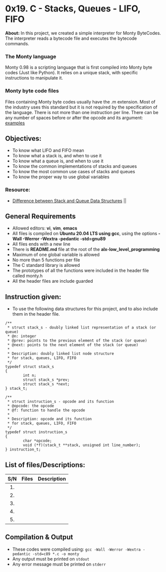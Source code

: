 # 0x19. C - Stacks, Queues - LIFO, FIFO

**About:** In this project, we created a simple interpreter for Monty ByteCodes. The interpreter reads a bytecode file and executes the bytecode commands.

### The Monty language

Monty 0.98 is a scripting language that is first compiled into Monty byte codes (Just like Python). It relies on a unique stack, with specific instructions to manipulate it.

### Monty byte code files

Files containing Monty byte codes usually have the .m extension. Most of the industry uses this standard but it is not required by the specification of the language. There is not more than one instruction per line. There can be any number of spaces before or after the opcode and its argument: [examples](#Examples)

## Objectives:

- To know what LIFO and FIFO mean
- To know what a stack is, and when to use it
- To know what a queue is, and when to use it
- To know the common implementations of stacks and queues
- To know the most common use cases of stacks and queues
- To know the proper way to use global variables

### Resource:

- [Difference between Stack and Queue Data Structures](https://www.geeksforgeeks.org/difference-between-stack-and-queue-data-structures/) ||

## General Requirements

- Allowed editors: **vi**, **vim**, **emacs**
- All files is compiled on **Ubuntu 20.04 LTS using gcc**, using the options **-Wall -Werror -Wextra -pedantic -std=gnu89**
- All files ends with a new line
- There is **README.md** file at the root of the **alx-low_level_programming**
- Maximum of one global variable is allowed
- No more than 5 functions per file
- The C standard library is allowed
- The prototypes of all the functions were included in the header file called monty.h
- All the header files are include guarded

## Instruction given:

- To use the following data structures for this project, and to also include them in the header file.

```
/**
 * struct stack_s - doubly linked list representation of a stack (or queue)
 * @n: integer
 * @prev: points to the previous element of the stack (or queue)
 * @next: points to the next element of the stack (or queue)
 *
 * Description: doubly linked list node structure
 * for stack, queues, LIFO, FIFO
 */
typedef struct stack_s
{
        int n;
        struct stack_s *prev;
        struct stack_s *next;
} stack_t;
```

```
/**
 * struct instruction_s - opcode and its function
 * @opcode: the opcode
 * @f: function to handle the opcode
 *
 * Description: opcode and its function
 * for stack, queues, LIFO, FIFO
 */
typedef struct instruction_s
{
        char *opcode;
        void (*f)(stack_t **stack, unsigned int line_number);
} instruction_t;
```

## List of files/Descriptions:

| S/N | Files | Description |
| :-: | ----: | ----------- |
| 1.  |       |             |
| 2.  |       |             |
| 3.  |       |             |
| 4.  |       |             |
| 5.  |       |             |

## Compilation & Output

- These codes were compiled using: `gcc -Wall -Werror -Wextra -pedantic -std=c89 *.c -o monty`
- Any output must be printed on `stdout`
- Any error message must be printed on `stderr`
